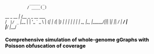                _____ _           
              / ____(_)          
   __ _  __ _| (___  _ _ __ ___  
  / _` |/ _` |\___ \| | '_ ` _ \ 
 | (_| | (_| |____) | | | | | | |
  \__, |\__, |_____/|_|_| |_| |_|
   __/ | __/ |                   
  |___/ |___/                    

### <font color=black> Comprehensive simulation of whole-genome gGraphs with Poisson obfuscation of coverage </font>

